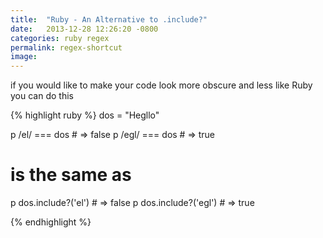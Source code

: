 ```yaml
---
title:  "Ruby - An Alternative to .include?"
date:   2013-12-28 12:26:20 -0800
categories: ruby regex
permalink: regex-shortcut
image: 
---
```


if you would like to make your code look more obscure and less like Ruby you can do this 

{% highlight ruby %}
dos = "Hegllo"

p /el/ === dos    # => false
p /egl/ === dos   # => true

# is the same as

p dos.include?('el')  # => false
p dos.include?('egl') # => true

{% endhighlight %}